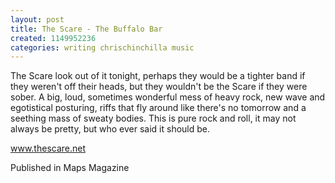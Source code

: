 ```yaml
---
layout: post
title: The Scare - The Buffalo Bar
created: 1149952236
categories: writing chrischinchilla music
---
```


The Scare look out of it tonight, perhaps they would be a tighter band if they weren't off their heads, but they wouldn't be the Scare if they were sober. A big, loud, sometimes wonderful mess of heavy rock, new wave and egotistical posturing, riffs that fly around like there's no tomorrow and a seething mass of sweaty bodies. This is pure rock and roll, it may not always be pretty, but who ever said it should be.

<a href='http://www.thescare.net' target='_blank'>www.thescare.net</a>

Published in Maps Magazine

